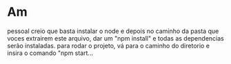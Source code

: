 # Am

pessoal creio que basta instalar o node e depois no caminho da pasta que voces extrairem este arquivo, dar um "npm install" e todas as dependencias serão instaladas. para rodar o projeto, vá para o caminho do diretorio e insira o comando "npm start...


